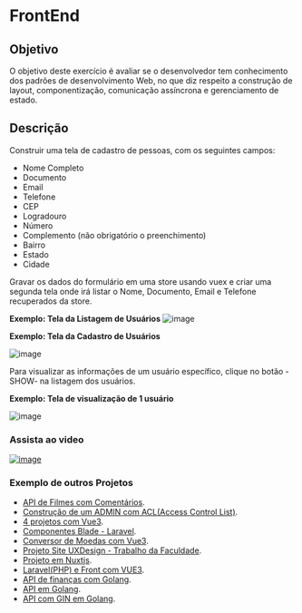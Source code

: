# FrontEnd

## Objetivo

O objetivo deste exercício é avaliar se o desenvolvedor tem conhecimento dos padrões de desenvolvimento Web, no que diz 
respeito a construção de layout, componentização, comunicação assíncrona e gerenciamento de estado.

## Descrição

Construir uma tela de cadastro de pessoas, com os seguintes campos:

- Nome Completo
- Documento
- Email
- Telefone
- CEP
- Logradouro
- Número
- Complemento (não obrigatório o preenchimento)
- Bairro
- Estado
- Cidade

Gravar os dados do formulário em uma store usando vuex e criar uma segunda tela onde irá listar o Nome, Documento, 
Email e Telefone recuperados da store.

**Exemplo: Tela da Listagem de Usuários**
![image](https://github.com/EuclidesKinto/api-financas/assets/57235071/aadaf030-45c5-488c-bab8-ccaac67f2d65)


**Exemplo: Tela da Cadastro de Usuários**

![image](https://github.com/EuclidesKinto/api-financas/assets/57235071/71187f6d-78ce-4091-bfbb-c66d6cd66378)

Para visualizar as informações de um usuário específico,  clique no botão -SHOW- na listagem dos usuários.

**Exemplo: Tela de visualização de 1 usuário**

![image](https://github.com/EuclidesKinto/api-financas/assets/57235071/cfe19d96-859f-4bc5-bfdd-9e0b469565d6)


### Assista ao video
[![image](https://github.com/EuclidesKinto/api-financas/assets/57235071/10a368e2-ee80-4215-bec0-c34d7cf7ace9)](https://youtu.be/_6Swpo7kPwU "FrontEnd")

### Exemplo de outros Projetos
- [API de Filmes com Comentários](https://github.com/EuclidesKinto/movie_api).
- [Construção de um ADMIN com ACL(Access Control List)](https://github.com/EuclidesKinto/filament-acl).
- [4 projetos com Vue3](https://github.com/EuclidesKinto/vue-projects).
- [Componentes Blade - Laravel](https://github.com/EuclidesKinto/components).
- [Conversor de Moedas com Vue3](https://github.com/EuclidesKinto/conversor-moedas).
- [Projeto Site UXDesign - Trabalho da Faculdade](https://github.com/EuclidesKinto/trabalho-ux-html).
- [Projeto em Nuxtjs](https://github.com/EuclidesKinto/lu_estilo_front).
- [Laravel(PHP) e Front com VUE3](https://github.com/EuclidesKinto/teste_back_front).
- [API de finanças com Golang](https://github.com/EuclidesKinto/api-financas).
- [API em Golang](https://github.com/EuclidesKinto/backend_api).
- [API com GIN em Golang](https://github.com/EuclidesKinto/golang-gin-01).
